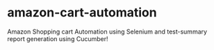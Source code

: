 # amazon-cart-automation
Amazon Shopping cart Automation using Selenium and test-summary report generation using Cucumber!


